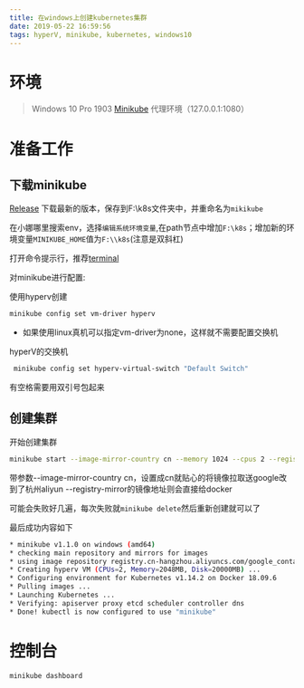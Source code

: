 ```yaml
---
title: 在windows上创建kubernetes集群
date: 2019-05-22 16:59:56
tags: hyperV, minikube, kubernetes, windows10
---
```

# 环境
> Windows 10 Pro 1903
> [Minikube](https://github.com/kubernetes/minikube)
> 代理环境（127.0.0.1:1080）
# 准备工作

## 下载minikube
[Release](https://github.com/kubernetes/minikube/releases/tag/v1.1.0)
下载最新的版本，保存到F:\k8s文件夹中，并重命名为`mikikube`

在小娜哪里搜索env，选择`编辑系统环境变量`,在path节点中增加`F:\k8s`；增加新的环境变量`MINIKUBE_HOME`值为`F:\\k8s`(注意是双斜杠)

打开命令提示行，推荐[terminal](https://github.com/microsoft/terminal)

对minikube进行配置:

使用hyperv创建
```bash
minikube config set vm-driver hyperv
```
* 如果使用linux真机可以指定vm-driver为none，这样就不需要配置交换机

hyperV的交换机
```bash
 minikube config set hyperv-virtual-switch "Default Switch"
 ```
 有空格需要用双引号包起来

 ## 创建集群

开始创建集群

 ```bash
 minikube start --image-mirror-country cn --memory 1024 --cpus 2 --registry-mirror https://*******.mirror.aliyuncs.com
 ```

 带参数--image-mirror-country cn，设置成cn就贴心的将镜像拉取送google改到了杭州aliyun
 --registry-mirror的镜像地址则会直接给docker

 可能会失败好几遍，每次失败就```minikube delete```然后重新创建就可以了
 
 最后成功内容如下
 
 ```bash
 * minikube v1.1.0 on windows (amd64)
* checking main repository and mirrors for images
* using image repository registry.cn-hangzhou.aliyuncs.com/google_containers
* Creating hyperv VM (CPUs=2, Memory=2048MB, Disk=20000MB) ...
* Configuring environment for Kubernetes v1.14.2 on Docker 18.09.6
* Pulling images ...
* Launching Kubernetes ...
* Verifying: apiserver proxy etcd scheduler controller dns
* Done! kubectl is now configured to use "minikube"
 ```

 # 控制台

 ```bash
 minikube dashboard
 ```